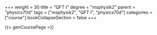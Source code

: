 +++
weight = 30
title = "QFT I"
degree = "msphysik2"
parent = "physics70d"
tags = ["msphysik2", "QFT I", "physics70d"]
categories = ["course"]
bookCollapseSection = false
+++

{{< genCoursePage >}}
